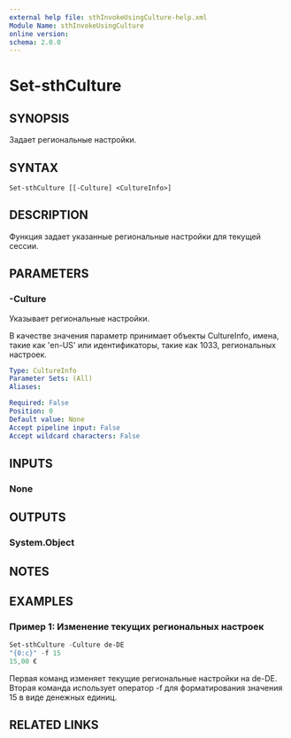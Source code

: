 ```yaml
---
external help file: sthInvokeUsingCulture-help.xml
Module Name: sthInvokeUsingCulture
online version:
schema: 2.0.0
---
```


# Set-sthCulture

## SYNOPSIS
Задает региональные настройки.

## SYNTAX

```
Set-sthCulture [[-Culture] <CultureInfo>]
```

## DESCRIPTION
Функция задает указанные региональные настройки для текущей сессии.

## PARAMETERS

### -Culture
Указывает региональные настройки.

В качестве значения параметр принимает объекты CultureInfo, имена, такие как 'en-US' или идентификаторы, такие как 1033, региональных настроек.

```yaml
Type: CultureInfo
Parameter Sets: (All)
Aliases:

Required: False
Position: 0
Default value: None
Accept pipeline input: False
Accept wildcard characters: False
```

## INPUTS

### None

## OUTPUTS

### System.Object
## NOTES

## EXAMPLES

### Пример 1: Изменение текущих региональных настроек
```powershell
Set-sthCulture -Culture de-DE
"{0:c}" -f 15
15,00 €
```

Первая команд изменяет текущие региональные настройки на de-DE.\
Вторая команда использует оператор -f для форматирования значения 15 в виде денежных единиц.

## RELATED LINKS

